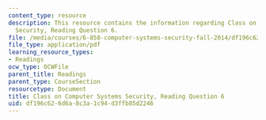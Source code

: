```yaml
---
content_type: resource
description: This resource contains the information regarding Class on Computer Systems
  Security, Reading Question 6.
file: /media/courses/6-858-computer-systems-security-fall-2014/df196c626d6a8c3a1c94d3ffb85d2246_MIT6_858F14_Reading6.pdf
file_type: application/pdf
learning_resource_types:
- Readings
ocw_type: OCWFile
parent_title: Readings
parent_type: CourseSection
resourcetype: Document
title: Class on Computer Systems Security, Reading Question 6
uid: df196c62-6d6a-8c3a-1c94-d3ffb85d2246
---
```

